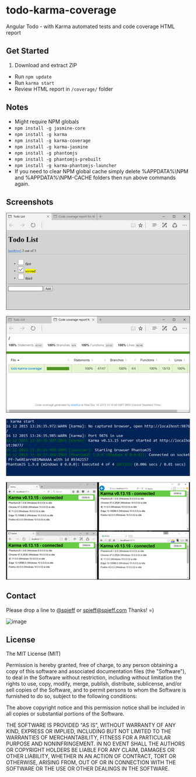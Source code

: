 # todo-karma-coverage
Angular Todo - with Karma automated tests and code coverage HTML report

## Get Started
1. Download and extract ZIP
* Run `npm update`
* Run `karma start`
* Review HTML report in `/coverage/` folder

## Notes
* Might require NPM globals
* `npm install -g jasmine-core`
* `npm install -g karma`
* `npm install -g karma-coverage`
* `npm install -g karma-jasmine`
* `npm install -g phantomjs`
* `npm install -g phantomjs-prebuilt`
* `npm install -g karma-phantomjs-launcher`
* If you need to clear NPM global cache simply delete %APPDATA%\NPM and %APPDATA%\NPM-CACHE folders then run above commands again.

## Screenshots

![image](https://raw.githubusercontent.com/spjeff/todo-karma-coverage/master/doc/1.png)

![image](https://raw.githubusercontent.com/spjeff/todo-karma-coverage/master/doc/2.png)

![image](https://raw.githubusercontent.com/spjeff/todo-karma-coverage/master/doc/3.png)

![image](https://raw.githubusercontent.com/spjeff/todo-karma-coverage/master/doc/4.png)

## Contact
Please drop a line to [@spjeff](https://twitter.com/spjeff) or [spjeff@spjeff.com](mailto:spjeff@spjeff.com)
Thanks!  =)

![image](http://img.shields.io/badge/first--timers--only-friendly-blue.svg?style=flat-square)

## License

The MIT License (MIT)

Permission is hereby granted, free of charge, to any person obtaining a copy of this software and associated documentation files (the "Software"), to deal in the Software without restriction, including without limitation the rights to use, copy, modify, merge, publish, distribute, sublicense, and/or sell copies of the Software, and to permit persons to whom the Software is furnished to do so, subject to the following conditions:

The above copyright notice and this permission notice shall be included in all copies or substantial portions of the Software.

THE SOFTWARE IS PROVIDED "AS IS", WITHOUT WARRANTY OF ANY KIND, EXPRESS OR IMPLIED, INCLUDING BUT NOT LIMITED TO THE WARRANTIES OF MERCHANTABILITY, FITNESS FOR A PARTICULAR PURPOSE AND NONINFRINGEMENT. IN NO EVENT SHALL THE AUTHORS OR COPYRIGHT HOLDERS BE LIABLE FOR ANY CLAIM, DAMAGES OR OTHER LIABILITY, WHETHER IN AN ACTION OF CONTRACT, TORT OR OTHERWISE, ARISING FROM, OUT OF OR IN CONNECTION WITH THE SOFTWARE OR THE USE OR OTHER DEALINGS IN THE SOFTWARE.